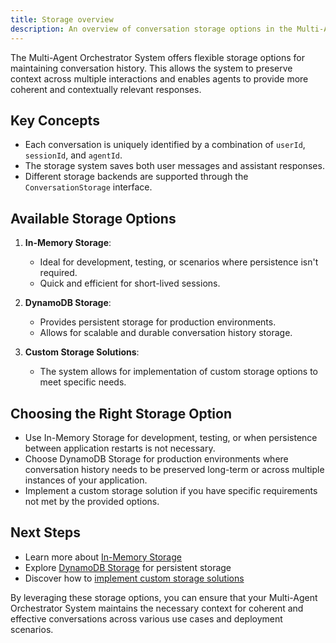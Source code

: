 ```yaml
---
title: Storage overview
description: An overview of conversation storage options in the Multi-Agent Orchestrator System
---
```


The Multi-Agent Orchestrator System offers flexible storage options for maintaining conversation history. This allows the system to preserve context across multiple interactions and enables agents to provide more coherent and contextually relevant responses.

## Key Concepts

- Each conversation is uniquely identified by a combination of `userId`, `sessionId`, and `agentId`.
- The storage system saves both user messages and assistant responses.
- Different storage backends are supported through the `ConversationStorage` interface.

## Available Storage Options

1. **In-Memory Storage**: 
   - Ideal for development, testing, or scenarios where persistence isn't required.
   - Quick and efficient for short-lived sessions.

2. **DynamoDB Storage**: 
   - Provides persistent storage for production environments.
   - Allows for scalable and durable conversation history storage.

3. **Custom Storage Solutions**: 
   - The system allows for implementation of custom storage options to meet specific needs.

## Choosing the Right Storage Option

- Use In-Memory Storage for development, testing, or when persistence between application restarts is not necessary.
- Choose DynamoDB Storage for production environments where conversation history needs to be preserved long-term or across multiple instances of your application.
- Implement a custom storage solution if you have specific requirements not met by the provided options.

## Next Steps

- Learn more about [In-Memory Storage](/storage/in-memory)
- Explore [DynamoDB Storage](/storage/dynamodb) for persistent storage
- Discover how to [implement custom storage solutions](/storage/custom)

By leveraging these storage options, you can ensure that your Multi-Agent Orchestrator System maintains the necessary context for coherent and effective conversations across various use cases and deployment scenarios.